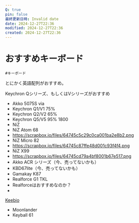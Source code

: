 ```yaml
---
Q: true
pin: false
最終更新日時: Invalid date
date: 2024-12-27T22:36
modified: 2024-12-27T22:36
created: 2024-12-27T22:36
---
```

# おすすめキーボード

`#キーボード`

とにかく英語配列がおすすめ。

Keychron Qシリーズ、もしくはVシリーズがおすすめ

- Akko 5075S via  
- Keychron Q1/V1 75%  
- Keychron Q2/V2 65%  
- Keychron Q5/V5 95% 1800  
- NiZ  
- NiZ Atom 68  
- https://scrapbox.io/files/64745c5c29c0ca001ba2e8b2.png  
- NiZ Micro 82  
- https://scrapbox.io/files/64745c87ffe48d001c93f4f4.png  
- NiZ X99  
- https://scrapbox.io/files/64745cd79a4bf8001b67e517.png  
- Akko ACR シリーズ（今、売ってないかも）  
- KBD67lite（今、売ってないかも）  
- Gamakay K87  
- Realforce G1 TKL  
- Realforceはおすすめなのか？  
-  
[Keebio](https://www.notion.soIris)  
- Moonlander  
- Keyball 61